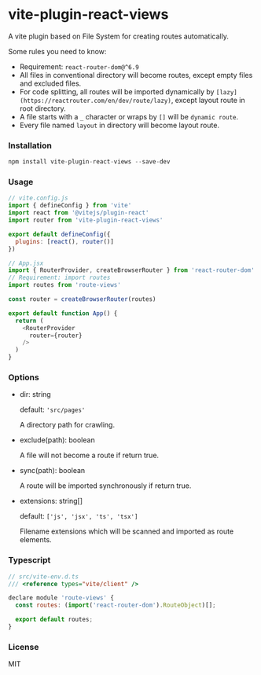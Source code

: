 # vite-plugin-react-views
A vite plugin based on File System for creating routes automatically.

Some rules you need to know:
- Requirement: `react-router-dom@^6.9`
- All files in conventional directory will become routes, except empty files and excluded files.
- For code splitting, all routes will be imported dynamically by `[lazy](https://reactrouter.com/en/dev/route/lazy)`, except layout route in root directory.
- A file starts with a `_` character or wraps by `[]` will be `dynamic route`.
- Every file named `layout` in directory will become layout route.

### Installation
```js
npm install vite-plugin-react-views --save-dev
```

### Usage
```js
// vite.config.js
import { defineConfig } from 'vite'
import react from '@vitejs/plugin-react'
import router from 'vite-plugin-react-views'

export default defineConfig({
  plugins: [react(), router()]
})

// App.jsx
import { RouterProvider, createBrowserRouter } from 'react-router-dom'
// Requirement: import routes
import routes from 'route-views'

const router = createBrowserRouter(routes)

export default function App() {
  return (
    <RouterProvider
      router={router}
    />
  )
}
```

### Options

- dir: string

  default: `'src/pages'`

  A directory path for crawling.

- exclude(path): boolean

  A file will not become a route if return true.

- sync(path): boolean

  A route will be imported synchronously if return true.

- extensions: string[]

  default: `['js', 'jsx', 'ts', 'tsx']`

  Filename extensions which will be scanned and imported as route elements.

### Typescript
```js
// src/vite-env.d.ts
/// <reference types="vite/client" />

declare module 'route-views' {
  const routes: (import('react-router-dom').RouteObject)[];

  export default routes;
}
```

### License
MIT
